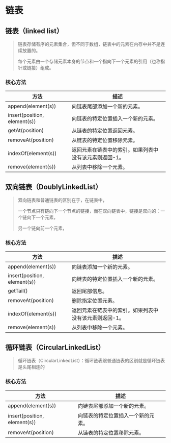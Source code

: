 # 链表

## 链表（linked list）

> 链表存储有序的元素集合，但不同于数组，链表中的元素在内存中并不是连续放置的。
>
> 每个元素由一个存储元素本身的节点和一个指向下一个元素的引用（也称指针或链接）组成。

### 核心方法

| 方法                         | 描述                                                   |
| ---------------------------- | ------------------------------------------------------ |
| append(element(s))           | 向链表尾部添加一个新的元素。                           |
| insert(position, element(s)) | 向链表的特定位置插入一个新的元素。                     |
| getAt(position)              | 从链表的特定位置返回元素。                             |
| removeAt(position)           | 从链表的特定位置移除元素。                             |
| indexOf(element(s))          | 返回元素在链表中的索引。如果列表中没有该元素则返回-1。 |
| remove(element(s))           | 从列表中移除一个元素。                                 |

## 双向链表（DoublyLinkedList）

> 双向链表和普通链表的区别在于，在链表中，
>
> 一个节点只有链向下一个节点的链接，而在双向链表中，链接是双向的：一个链向下一个元素，
>
> 另一个链向前一个元素，

### 核心方法

| 方法                         | 描述                                                   |
| ---------------------------- | ------------------------------------------------------ |
| append(element(s))           | 向链表添加一个新的元素。                               |
| insert(position, element(s)) | 向链表的特定位置插入一个新的元素。                     |
| getTail()                    | 返回尾部信息。                                         |
| removeAt(position)           | 删除指定位置元素。                                     |
| indexOf(element(s))          | 返回元素在链表中的索引。如果列表中没有该元素则返回-1。 |
| remove(element(s))           | 从列表中移除一个元素。                                 |

## 循环链表（CircularLinkedList）

> 循环链表（CircularLinkedList）：循环链表跟普通链表的区别就是循环链表是头尾相连的

### 核心方法

| 方法                         | 描述                               |
| ---------------------------- | ---------------------------------- |
| append(element(s))           | 向链表尾部添加一个新的元素。       |
| insert(position, element(s)) | 向链表的特定位置插入一个新的元素。 |
| removeAt(position)           | 从链表的特定位置移除元素。         |
